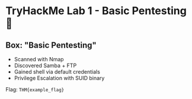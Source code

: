 # TryHackMe Lab 1 - Basic Pentesting 🔐

## Box: "Basic Pentesting"

- Scanned with Nmap
- Discovered Samba + FTP
- Gained shell via default credentials
- Privilege Escalation with SUID binary

Flag: `THM{example_flag}`
